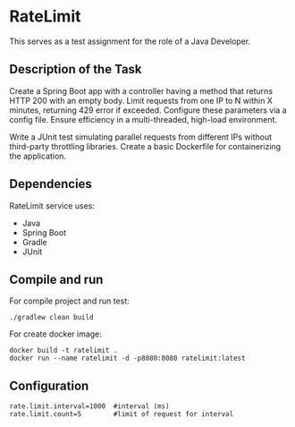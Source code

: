 # RateLimit
This serves as a test assignment for the role of a Java Developer.

## Description of the Task
Create a Spring Boot app with a controller having a method that returns HTTP 200 with an empty body. Limit requests from one IP to N within X minutes, returning 429 error if exceeded. Configure these parameters via a config file. Ensure efficiency in a multi-threaded, high-load environment.

Write a JUnit test simulating parallel requests from different IPs without third-party throttling libraries. Create a basic Dockerfile for containerizing the application.

## Dependencies
RateLimit service uses:
- Java
- Spring Boot
- Gradle
- JUnit

## Compile and run
For compile project and run test:
```
./gradlew clean build
```

For create docker image:
```
docker build -t ratelimit . 
docker run --name ratelimit -d -p8080:8080 ratelimit:latest
```

## Configuration
```
rate.limit.interval=1000  #interval (ms)
rate.limit.count=5        #limit of request for interval
```
